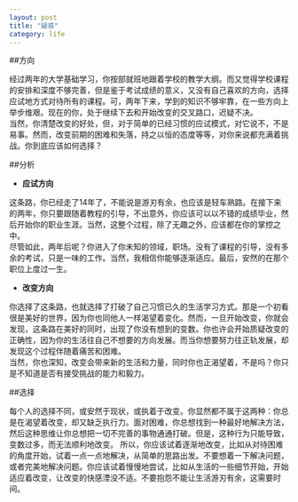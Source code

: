 ```yaml
---
layout: post
title: "疑惑"
category: life
---
```


##方向

经过两年的大学基础学习，你按部就班地跟着学校的教学大纲。而又觉得学校课程的安排和深度不够完善，但是鉴于考试成绩的意义，又没有自己喜欢的方向，选择应试地方式对待所有的课程。可，两年下来，学到的知识不够牢靠，在一些方向上举步维艰。现在的你，处于继续下去和开始改变的交叉路口，迟疑不决。  
当然，你清楚改变的好处，但，对于简单的已经习惯的应试模式，对它说不，不是易事。然而，改变前期的困难和失落，持之以恒的态度等等，对你来说都充满着挑战。你到底应该如何选择？

##分析
+ __应试方向__  

这条路，你已经走了14年了，不能说是游刃有余，也应该是轻车熟路。在接下来的两年，你只要跟随着教程的引导，不出意外，你应该可以以不错的成绩毕业，然后开始你的职业生涯。当然，这整个过程，除了无趣之外，应该都在你的掌控之中。  
尽管如此，两年后呢？你进入了你未知的领域，职场。没有了课程的引导，没有多余的考试，只是一味的工作。当然，我相信你能够逐渐适应。最后，安然的在那个职位上度过一生。  

+ __改变方向__  

你选择了这条路，也就选择了打破了自己习惯已久的生活学习方式。那是一个初看很是美好的世界，因为你也同他人一样渴望着变化。然而，一旦开始改变，你就会发现，这条路在美好的同时，出现了你没有想到的变数。你也许会开始质疑改变的正确性，因为你的生活往自己不想要的方向发展。而当你想要努力往正轨发展，却发现这个过程伴随着痛苦和困难。  
当然，你也深知，改变会带来新的生活和力量，同时你也正渴望着，不是吗？你只是不知道是否有接受挑战的能力和毅力。  

##选择

每个人的选择不同，或安然于现状，或执着于改变。你显然都不属于这两种：你总是在渴望着改变，却又缺乏执行力。面对困难，你总想找到一种最好地解决方法，然后这种思维让你总想把一切不完善的事物通通打破。但是，这种行为只能导致，变数过多，而无法顺利地改变。 
所以，你应该试着逐渐地改变，比如从对待困难的角度开始，试着一点一点地解决，从简单的思路出发。不要想着一下解决问题，或者完美地解决问题。你应该试着慢慢地尝试，比如从生活的一些细节开始，开始适应着改变，让改变的快感湮没不适。不要抱怨不能让生活游刃有余，这需要时间。  


